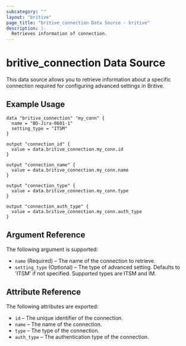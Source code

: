 ```yaml
---
subcategory: ""
layout: "britive"
page_title: "britive_connection Data Source - britive"
description: |-
  Retrieves information of connection.
---
```


# britive_connection Data Source

This data source allows you to retrieve information about a specific connection required for configuring advanced settings in Britive.

## Example Usage

```hcl
data "britive_connection" "my_conn" {
  name = "BD-Jira-0601-1"
  setting_type = "ITSM"
}

output "connection_id" {
  value = data.britive_connection.my_conn.id
}

output "connection_name" {
  value = data.britive_connection.my_conn.name
}

output "connection_type" {
  value = data.britive_connection.my_conn.type
}

output "connection_auth_type" {
  value = data.britive_connection.my_conn.auth_type
}
```

## Argument Reference

The following argument is supported:

- `name` (Required) – The name of the connection to retrieve.
- `setting_type` (Optional) – The type of advanced setting. Defaults to 'ITSM' if not specified. Supported types are ITSM and IM.

## Attribute Reference

The following attributes are exported:

- `id` – The unique identifier of the connection.
- `name` – The name of the connection.
- `type` – The type of the connection.
- `auth_type` – The authentication type of the connection.